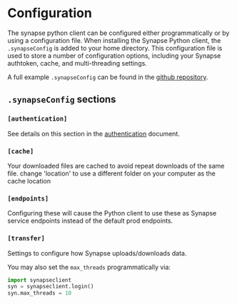 # Configuration

The synapse python client can be configured either programmatically or by using a configuration file. When installing the Synapse Python client, the `.synapseConfig` is added to your home directory. This configuration file is used to store a number of configuration options, including your Synapse authtoken, cache, and multi-threading settings.

A full example `.synapseConfig` can be found in the [github repository](https://github.com/Sage-Bionetworks/synapsePythonClient/blob/develop/synapseclient/.synapseConfig).

## `.synapseConfig` sections

### `[authentication]`

See details on this section in the [authentication](./authentication.md) document.

### `[cache]`

Your downloaded files are cached to avoid repeat downloads of the same file. change 'location' to use a different folder on your computer as the cache location

### `[endpoints]`

Configuring these will cause the Python client to use these as Synapse service endpoints instead of the default prod endpoints.

### `[transfer]`

Settings to configure how Synapse uploads/downloads data.

You may also set the `max_threads` programmatically via:

```python
import synapseclient
syn = synapseclient.login()
syn.max_threads = 10
```
